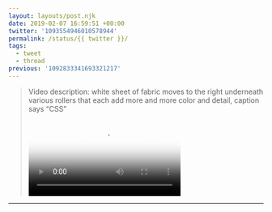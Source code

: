 ```yaml
---
layout: layouts/post.njk
date: 2019-02-07 16:59:51 +00:00
twitter: '1093554946010578944'
permalink: /status/{{ twitter }}/
tags: 
  - tweet
  - thread
previous: '1092833341693321217'
---
```


> <p class="sr-only">Video description: white sheet of fabric moves to the right underneath various rollers that each add more and more color and detail, caption says “CSS”</p>
> 
> <video controls loop preload="metadata" poster="/img/Dy0WYXYU0AASJX4.jpg"><source src="/img/1093554946010578944-Dy0WYXYU0AASJX4.mp4">Your browser does not support the video tag.</video>

---
